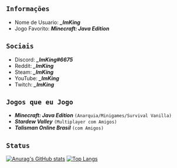 ## ``Informações``
- Nome de Usuario: __*_ImKing*__
- Jogo Favorito: __*Minecraft: Java Edition*__
## ``Sociais``
- Discord: __*_ImKing#6675*__
- Reddit: __*_ImKing*__
- Steam: __*_ImKing*__
- YouTube: __*_ImKing*__
- Twitch: __*_ImKing*__
## ``Jogos que eu Jogo``
- __*Minecraft: Java Edition*__ ``(Anarquia/Minigames/Survival Vanilla)``
- __*Stardew Valley*__ ``(Multiplayer com Amigos)``
- __*Talisman Online Brasil*__ ``(com Amigos)``
## ``Status``
[![Anurag's GitHub stats](https://github-readme-stats.vercel.app/api?username=ImKing-github)](https://github.com/ImKing-github/github-readme-stats)
[![Top Langs](https://github-readme-stats.vercel.app/api/top-langs/?username=ImKing-github)](https://github.com/ImKing-github/github-readme-stats)
<!--
**ImKing-github/ImKing-github** is a ✨ _special_ ✨ repository because its `README.md` (this file) appears on your GitHub profile.

Here are some ideas to get you started:

- 🔭 I’m currently working on ...
- 🌱 I’m currently learning ...
- 👯 I’m looking to collaborate on ...
- 🤔 I’m looking for help with ...
- 💬 Ask me about ...
- 📫 How to reach me: ...
- 😄 Pronouns: ...
- ⚡ Fun fact: ...
-->
